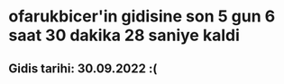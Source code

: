 # ofarukbicer'in gidisine son 5 gun 6 saat 30 dakika 28 saniye kaldi

## Gidis tarihi: 30.09.2022 :(